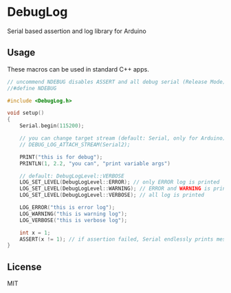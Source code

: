 # DebugLog

Serial based assertion and log library for Arduino

## Usage

These macros can be used in standard C++ apps.

```C++
// uncommend NDEBUG disables ASSERT and all debug serial (Release Mode)
//#define NDEBUG

#include <DebugLog.h>

void setup()
{
    Serial.begin(115200);

    // you can change target stream (default: Serial, only for Arduino)
    // DEBUG_LOG_ATTACH_STREAM(Serial2);

    PRINT("this is for debug");
    PRINTLN(1, 2.2, "you can", "print variable args")

    // default: DebugLogLevel::VERBOSE
    LOG_SET_LEVEL(DebugLogLevel::ERROR); // only ERROR log is printed
    LOG_SET_LEVEL(DebugLogLevel::WARNING); // ERROR and WARNING is printed
    LOG_SET_LEVEL(DebugLogLevel::VERBOSE); // all log is printed

    LOG_ERROR("this is error log");
    LOG_WARNING("this is warning log");
    LOG_VERBOSE("this is verbose log");

    int x = 1;
    ASSERT(x != 1); // if assertion failed, Serial endlessly prints message
}
```

## License

MIT

